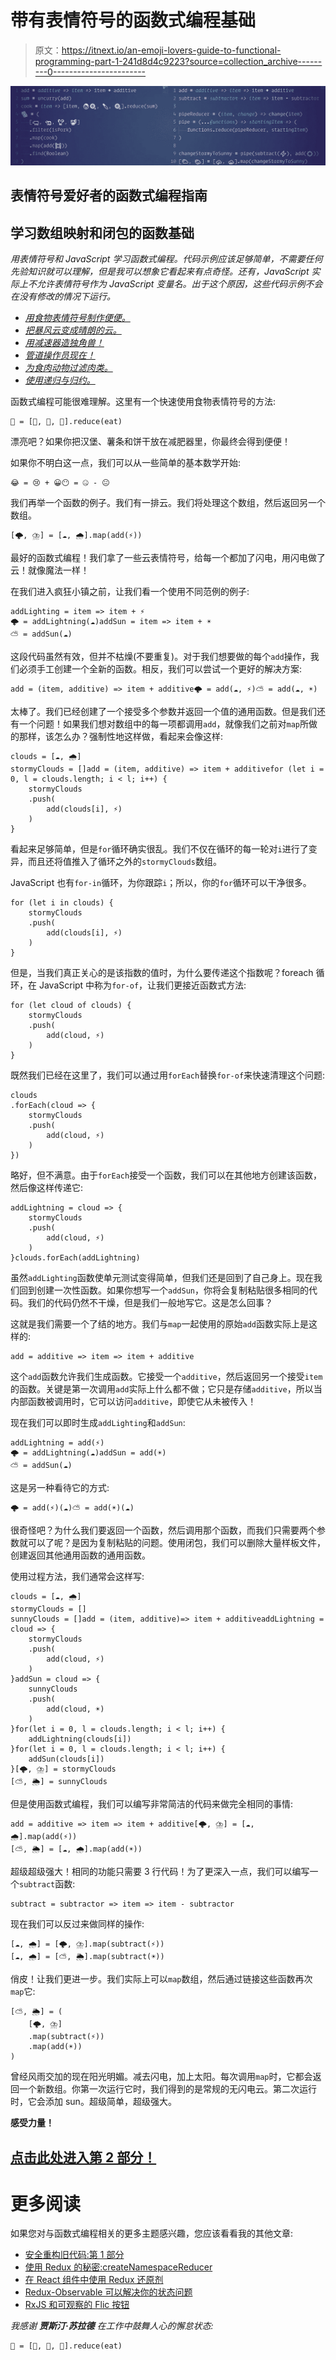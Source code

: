 # 带有表情符号的函数式编程基础

> 原文：<https://itnext.io/an-emoji-lovers-guide-to-functional-programming-part-1-241d8d4c9223?source=collection_archive---------0----------------------->

![](img/340a0bbf86d5ec4926929328322c8f60.png)

## 表情符号爱好者的函数式编程指南

## 学习数组映射和闭包的函数基础

*用表情符号和 JavaScript 学习函数式编程。代码示例应该足够简单，不需要任何先验知识就可以理解，但是我可以想象它看起来有点奇怪。还有，JavaScript 实际上不允许表情符号作为 JavaScript 变量名。出于这个原因，这些代码示例不会在没有修改的情况下运行。*

*   [*用食物表情符号制作便便。*](https://medium.com/@Sawtaytoes/an-emoji-lovers-guide-to-functional-programming-part-1-241d8d4c9223)
*   [*把暴风云变成晴朗的云。*](https://medium.com/@Sawtaytoes/an-emoji-lovers-guide-to-functional-programming-part-2-800b438c7ce3)
*   [*用减速器造独角兽！*](https://medium.com/@Sawtaytoes/an-emoji-lovers-guide-to-functional-programming-part-3-ef78e3156e)
*   [*管道操作员现在！*](https://medium.com/@Sawtaytoes/an-emoji-lovers-guide-to-functional-programming-part-4-735c17ca4113)
*   [*为食肉动物过滤肉类。*](https://medium.com/@Sawtaytoes/an-emoji-lovers-guide-to-functional-programming-part-5-a6bc3324a839)
*   [*使用递归与归约。*](https://medium.com/@Sawtaytoes/an-emoji-lovers-guide-to-functional-programming-part-6-5c1d441d36af)

函数式编程可能很难理解。这里有一个快速使用食物表情符号的方法:

```
💩 = [🍔, 🍟, 🍪].reduce(eat)
```

漂亮吧？如果你把汉堡、薯条和饼干放在减肥器里，你最终会得到便便！

如果你不明白这一点，我们可以从一些简单的基本数学开始:

```
😂 = 😢 + 😀😶 = 🤐 - 😐
```

我们再举一个函数的例子。我们有一排云。我们将处理这个数组，然后返回另一个数组。

```
[🌩️, ⛈️] = [☁️, 🌧️].map(add(⚡))
```

最好的函数式编程！我们拿了一些云表情符号，给每一个都加了闪电，用闪电做了云！就像魔法一样！

在我们进入疯狂小镇之前，让我们看一个使用不同范例的例子:

```
addLighting = item => item + ⚡
🌩️ = addLightning(☁️)addSun = item => item + ☀️
⛅ = addSun(☁️)
```

这段代码虽然有效，但并不枯燥(不要重复)。对于我们想要做的每个`add`操作，我们必须手工创建一个全新的函数。相反，我们可以尝试一个更好的解决方案:

```
add = (item, additive) => item + additive🌩️ = add(☁️, ⚡)⛅ = add(☁️, ☀️)
```

太棒了。我们已经创建了一个接受多个参数并返回一个值的通用函数。但是我们还有一个问题！如果我们想对数组中的每一项都调用`add`，就像我们之前对`map`所做的那样，该怎么办？强制性地这样做，看起来会像这样:

```
clouds = [☁️, 🌧️]
stormyClouds = []add = (item, additive) => item + additivefor (let i = 0, l = clouds.length; i < l; i++) {
    stormyClouds
    .push(
        add(clouds[i], ⚡)
    )
}
```

看起来足够简单，但是`for`循环确实很乱。我们不仅在循环的每一轮对`i`进行了变异，而且还将值推入了循环之外的`stormyClouds`数组。

JavaScript 也有`for-in`循环，为你跟踪`i`；所以，你的`for`循环可以干净很多。

```
for (let i in clouds) {
    stormyClouds
    .push(
        add(clouds[i], ⚡)
    )
}
```

但是，当我们真正关心的是该指数的值时，为什么要传递这个指数呢？foreach 循环，在 JavaScript 中称为`for-of`，让我们更接近函数式方法:

```
for (let cloud of clouds) {
    stormyClouds
    .push(
        add(cloud, ⚡)
    )
}
```

既然我们已经在这里了，我们可以通过用`forEach`替换`for-of`来快速清理这个问题:

```
clouds
.forEach(cloud => {
    stormyClouds
    .push(
        add(cloud, ⚡)
    )
})
```

略好，但不满意。由于`forEach`接受一个函数，我们可以在其他地方创建该函数，然后像这样传递它:

```
addLightning = cloud => {
    stormyClouds
    .push(
        add(cloud, ⚡)
    )
}clouds.forEach(addLightning)
```

虽然`addLighting`函数使单元测试变得简单，但我们还是回到了自己身上。现在我们回到创建一次性函数。如果你想写一个`addSun`，你将会复制粘贴很多相同的代码。我们的代码仍然不干燥，但是我们一般地写它。这是怎么回事？

这就是我们需要一个了结的地方。我们与`map`一起使用的原始`add`函数实际上是这样的:

```
add = additive => item => item + additive
```

这个`add`函数允许我们生成函数。它接受一个`additive`，然后返回另一个接受`item`的函数。关键是第一次调用`add`实际上什么都不做；它只是存储`additive`，所以当内部函数被调用时，它可以访问`additive`，即使它从未被传入！

现在我们可以即时生成`addLighting`和`addSun`:

```
addLightning = add(⚡)
🌩️ = addLightning(☁️)addSun = add(☀️)
⛅ = addSun(☁️)
```

这是另一种看待它的方式:

```
🌩️ = add(⚡)(☁️)⛅ = add(☀️)(☁️)
```

很奇怪吧？为什么我们要返回一个函数，然后调用那个函数，而我们只需要两个参数就可以了呢？是因为复制粘贴的问题。使用闭包，我们可以删除大量样板文件，创建返回其他通用函数的通用函数。

使用过程方法，我们通常会这样写:

```
clouds = [☁️, 🌧️]
stormyClouds = []
sunnyClouds = []add = (item, additive)=> item + additiveaddLightning = cloud => {
    stormyClouds
    .push(
        add(cloud, ⚡)
    )
}addSun = cloud => {
    sunnyClouds
    .push(
        add(cloud, ☀️)
    )
}for(let i = 0, l = clouds.length; i < l; i++) {
    addLightning(clouds[i])
}for(let i = 0, l = clouds.length; i < l; i++) {
    addSun(clouds[i])
}[🌩️, ⛈️] = stormyClouds
[⛅, 🌦️] = sunnyClouds
```

但是使用函数式编程，我们可以编写非常简洁的代码来做完全相同的事情:

```
add = additive => item => item + additive[🌩️, ⛈️] = [☁️, 🌧️].map(add(⚡))
[⛅, 🌦️] = [☁️, 🌧️].map(add(☀️))
```

超级超级强大！相同的功能只需要 3 行代码！为了更深入一点，我们可以编写一个`subtract`函数:

```
subtract = subtractor => item => item - subtractor
```

现在我们可以反过来做同样的操作:

```
[☁️, 🌧️] = [🌩️, ⛈️️].map(subtract(⚡))
[☁️, 🌧️] = [⛅, 🌦️].map(subtract(☀️))
```

俏皮！让我们更进一步。我们实际上可以`map`数组，然后通过链接这些函数再次`map`它:

```
[⛅, 🌦️] = (
    [🌩️, ⛈️️]
    .map(subtract(⚡))
    .map(add(☀️))
)
```

曾经风雨交加的现在阳光明媚。减去闪电，加上太阳。每次调用`map`时，它都会返回一个新数组。你第一次运行它时，我们得到的是常规的无闪电云。第二次运行时，它会添加 sun。超级简单，超级强大。

**感受力量！**

## [点击此处进入第 2 部分！](https://medium.com/@Sawtaytoes/an-emoji-lovers-guide-to-functional-programming-part-2-800b438c7ce3)

# 更多阅读

如果您对与函数式编程相关的更多主题感兴趣，您应该看看我的其他文章:

*   [安全重构旧代码:第 1 部分](/how-to-safely-refactor-old-code-part-1-a1a853263fec)
*   [使用 Redux 的秘密:createNamespaceReducer](https://medium.com/@Sawtaytoes/the-secret-to-using-redux-createnamespacereducer-d3fed2ccca4a)
*   [在 React 组件中使用 Redux 还原剂](https://medium.com/@Sawtaytoes/using-redux-reducers-in-react-components-4e92985dd9cb)
*   [Redux-Observable 可以解决你的状态问题](https://medium.com/@Sawtaytoes/redux-observable-can-solve-your-state-problems-15b23a9649d7)
*   [RxJS 和可观察的 Flic 按钮](https://medium.com/flicblog/flic-buttons-and-the-observable-customization-using-rxjs-2214bc53d407)

*我感谢* ***贾斯汀·苏拉德*** *在工作中鼓舞人心的懈怠状态:*

```
💩 = [🍔, 🍟, 🍪].reduce(eat)
```